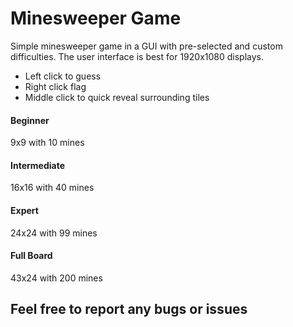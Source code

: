 # Minesweeper Game

Simple minesweeper game in a GUI with pre-selected and custom difficulties. The user interface is best for 1920x1080 displays.

- Left click to guess
- Right click flag
- Middle click to quick reveal surrounding tiles

#### Beginner
9x9 with 10 mines

#### Intermediate
16x16 with 40 mines

#### Expert
24x24 with 99 mines

#### Full Board
43x24 with 200 mines


## Feel free to report any bugs or issues
